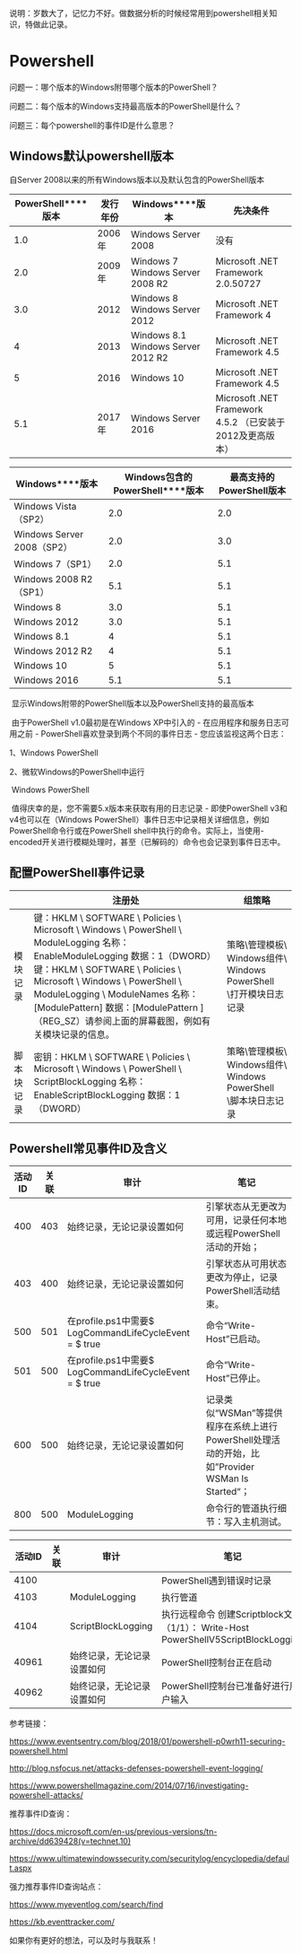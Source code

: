 说明：岁数大了，记忆力不好。做数据分析的时候经常用到powershell相关知识，特做此记录。

# Powershell

问题一：哪个版本的Windows附带哪个版本的PowerShell？

问题二：每个版本的Windows支持最高版本的PowerShell是什么？

问题三：每个powershell的事件ID是什么意思？

 

## Windows默认powershell版本

自Server 2008以来的所有Windows版本以及默认包含的PowerShell版本

| **PowerShell****版本** | **发行年份** | **Windows****版本**                      | **先决条件**                                                 |
| ---------------------- | ------------ | ---------------------------------------- | ------------------------------------------------------------ |
| 1.0                    | 2006年       | Windows   Server 2008                    | 没有                                                         |
| 2.0                    | 2009年       | Windows   7     Windows Server 2008 R2   | Microsoft   .NET Framework 2.0.50727                         |
| 3.0                    | 2012         | Windows   8     Windows Server 2012      | Microsoft   .NET Framework 4                                 |
| 4                      | 2013         | Windows   8.1     Windows Server 2012 R2 | Microsoft   .NET Framework 4.5                               |
| 5                      | 2016         | Windows   10                             | Microsoft   .NET Framework 4.5                               |
| 5.1                    | 2017年       | Windows   Server 2016                    | Microsoft   .NET Framework 4.5.2     （已安装于2012及更高版本） |

| **Windows****版本**          | **Windows****包含的****PowerShell****版本** | **最高支持的****PowerShell****版本** |
| ---------------------------- | ------------------------------------------- | ------------------------------------ |
| Windows   Vista（SP2）       | 2.0                                         | 2.0                                  |
| Windows   Server 2008（SP2） | 2.0                                         | 3.0                                  |
| Windows   7（SP1）           | 2.0                                         | 5.1                                  |
| Windows   2008 R2（SP1）     | 5.1                                         | 5.1                                  |
| Windows   8                  | 3.0                                         | 5.1                                  |
| Windows   2012               | 3.0                                         | 5.1                                  |
| Windows   8.1                | 4                                           | 5.1                                  |
| Windows   2012 R2            | 4                                           | 5.1                                  |
| Windows   10                 | 5                                           | 5.1                                  |
| Windows   2016               | 5.1                                         | 5.1                                  |

​                                     显示Windows附带的PowerShell版本以及PowerShell支持的最高版本

​        由于PowerShell v1.0最初是在Windows XP中引入的 - 在应用程序和服务日志可用之前 - PowerShell喜欢登录到两个不同的事件日志 - 您应该监视这两个日志：

1、Windows PowerShell

2、微软Windows的PowerShell中运行

 

​      Windows PowerShell

​      值得庆幸的是，您不需要5.x版本来获取有用的日志记录 - 即使PowerShell v3和v4也可以在（Windows PowerShell）事件日志中记录相关详细信息，例如PowerShell命令行或在PowerShell shell中执行的命令。实际上，当使用-encoded开关进行模糊处理时，甚至（已解码的）命令也会记录到事件日志中。

 

## 配置PowerShell事件记录

|            | 注册处                                                       | 组策略                                                       |
| ---------- | ------------------------------------------------------------ | ------------------------------------------------------------ |
| 模块记录   | 键：HKLM \ SOFTWARE \ Policies \ Microsoft \   Windows \ PowerShell \ ModuleLogging    名称：EnableModuleLogging    数据：1（DWORD）键：HKLM \ SOFTWARE \ Policies \ Microsoft \   Windows \ PowerShell \ ModuleLogging \ ModuleNames    名称：[ModulePattern]    数据：[ModulePattern ]（REG_SZ）请参阅上面的屏幕截图，例如有关模块记录的信息。 | 策略\管理模板\   Windows组件\ Windows PowerShell \打开模块日志记录 |
| 脚本块记录 | 密钥：HKLM \ SOFTWARE \ Policies \ Microsoft \   Windows \ PowerShell \ ScriptBlockLogging     名称：EnableScriptBlockLogging     数据：1（DWORD） | 策略\管理模板\   Windows组件\ Windows PowerShell \脚本块日志记录 |



## Powershell常见事件ID及含义 

| 活动ID | 关联 | 审计                                                     | 笔记                                                         |
| ------ | ---- | -------------------------------------------------------- | ------------------------------------------------------------ |
| 400    | 403  | 始终记录，无论记录设置如何                               | 引擎状态从无更改为可用，记录任何本地或远程PowerShell活动的开始； |
| 403    | 400  | 始终记录，无论记录设置如何                               | 引擎状态从可用状态更改为停止，记录PowerShell活动结束。       |
| 500    | 501  | 在profile.ps1中需要$   LogCommandLifeCycleEvent = $ true | 命令“Write-Host”已启动。                                     |
| 501    | 500  | 在profile.ps1中需要$   LogCommandLifeCycleEvent = $ true | 命令“Write-Host”已停止。                                     |
| 600    | 500  | 始终记录，无论记录设置如何                               | 记录类似“WSMan”等提供程序在系统上进行PowerShell处理活动的开始，比如”Provider WSMan Is Started“； |
| 800    | 500  | ModuleLogging                                            | 命令行的管道执行细节：写入主机测试。                         |



| 活动ID | 关联 | 审计                       | 笔记                                                         |
| ------ | ---- | -------------------------- | ------------------------------------------------------------ |
| 4100   |      |                            | PowerShell遇到错误时记录                                     |
| 4103   |      | ModuleLogging              | 执行管道                                                     |
| 4104   |      | ScriptBlockLogging         | 执行远程命令   创建Scriptblock文本（1/1）： Write-Host   PowerShellV5ScriptBlockLogging |
| 40961  |      | 始终记录，无论记录设置如何 | PowerShell控制台正在启动                                     |
| 40962  |      | 始终记录，无论记录设置如何 | PowerShell控制台已准备好进行用户输入                         |

  

参考链接：

https://www.eventsentry.com/blog/2018/01/powershell-p0wrh11-securing-powershell.html

http://blog.nsfocus.net/attacks-defenses-powershell-event-logging/

<https://www.powershellmagazine.com/2014/07/16/investigating-powershell-attacks/>

 

推荐事件ID查询：

<https://docs.microsoft.com/en-us/previous-versions/tn-archive/dd639428(v=technet.10)>

<https://www.ultimatewindowssecurity.com/securitylog/encyclopedia/default.aspx>

强力推荐事件ID查询站点：

<https://www.myeventlog.com/search/find>

https://kb.eventtracker.com/



如果你有更好的想法，可以及时与我联系！
